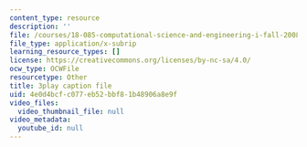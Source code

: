 ```yaml
---
content_type: resource
description: ''
file: /courses/18-085-computational-science-and-engineering-i-fall-2008/4e0d4bcfc077eb52bbf81b48906a8e9f_fJSSVcFhA0Y.srt
file_type: application/x-subrip
learning_resource_types: []
license: https://creativecommons.org/licenses/by-nc-sa/4.0/
ocw_type: OCWFile
resourcetype: Other
title: 3play caption file
uid: 4e0d4bcf-c077-eb52-bbf8-1b48906a8e9f
video_files:
  video_thumbnail_file: null
video_metadata:
  youtube_id: null
---
```

